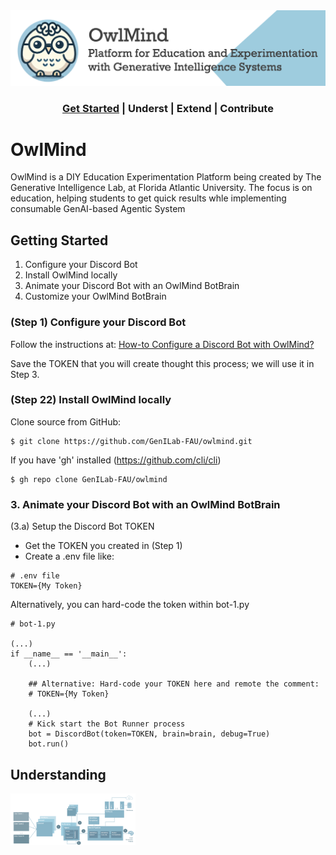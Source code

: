 


<center>
<img src="docs/images/owlmind-banner.png">
<!--
<img src="docs/images/owlmind-banner.png" width="800">
-->

### [Get Started](#sample-section) | Underst | Extend | Contribute

</center>

# OwlMind 

OwlMind is a DIY Education Experimentation Platform being created by The Generative Intelligence Lab, at Florida Atlantic University. The focus is on education, helping students to get quick results whle implementing consumable GenAI-based Agentic System 

## Getting Started

1. Configure your Discord Bot 
2. Install OwlMind locally
3. Animate your Discord Bot with an OwlMind BotBrain
4. Customize your OwlMind BotBrain

### (Step 1) Configure your Discord Bot 

Follow the instructions at: [How-to Configure a Discord Bot with OwlMind?](docs/discord.md)

Save the TOKEN that you will create thought this process; we will use it in Step 3.

### (Step 22) Install OwlMind locally

Clone source from GitHub:

```
$ git clone https://github.com/GenILab-FAU/owlmind.git
```

If you have 'gh' installed (https://github.com/cli/cli)

```
$ gh repo clone GenILab-FAU/owlmind
```

### 3. Animate your Discord Bot with an OwlMind BotBrain

(3.a) Setup the Discord Bot TOKEN
* Get the TOKEN you created in (Step 1)
* Create a .env file like:
```
# .env file
TOKEN={My Token}
```

Alternatively, you can hard-code the token within bot-1.py

```
# bot-1.py

(...)
if __name__ == '__main__':
    (...)

    ## Alternative: Hard-code your TOKEN here and remote the comment:
    # TOKEN={My Token} 

    (...)
    # Kick start the Bot Runner process
    bot = DiscordBot(token=TOKEN, brain=brain, debug=True)
    bot.run()
```







## Understanding

<img src="docs/images/owlmind-arch.png" width="200">







